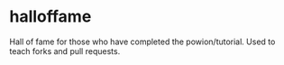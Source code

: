 # halloffame
Hall of fame for those who have completed the powion/tutorial. Used to teach forks and pull requests. 
